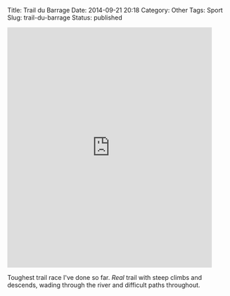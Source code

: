 Title: Trail du Barrage
Date: 2014-09-21 20:18
Category: Other
Tags: Sport
Slug: trail-du-barrage
Status: published

<iframe width="465" height="548" frameborder="0" src="http://connect.garmin.com:80/activity/embed/595631296"></iframe>

Toughest trail race I've done so far. *Real* trail with steep climbs and
descends, wading through the river and difficult paths throughout.

